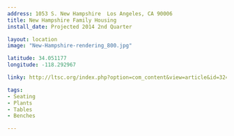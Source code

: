 ```yaml
---
address: 1053 S. New Hampshire  Los Angeles, CA 90006
title: New Hampshire Family Housing
install_date: Projected 2014 2nd Quarter

layout: location
image: "New-Hampshire-rendering_800.jpg"

latitude: 34.051177
longitude: -118.292967

linky: http://ltsc.org/index.php?option=com_content&view=article&id=324

tags:	
- Seating
- Plants
- Tables
- Benches

---
```

